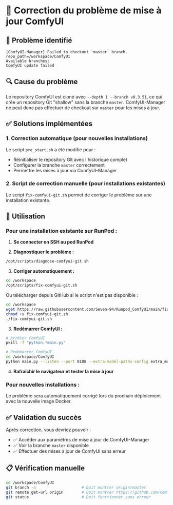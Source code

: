 # 🔧 Correction du problème de mise à jour ComfyUI

## 🚨 Problème identifié
```
[ComfyUI-Manager] Failed to checkout 'master' branch.
repo_path=/workspace/ComfyUI
Available branches:
ComfyUI update failed
```

## 🔍 Cause du problème
Le repository ComfyUI est cloné avec `--depth 1 --branch v0.3.51`, ce qui crée un repository Git "shallow" sans la branche `master`. ComfyUI-Manager ne peut donc pas effectuer de checkout sur `master` pour les mises à jour.

## ✅ Solutions implémentées

### 1. **Correction automatique** (pour nouvelles installations)
Le script `pre_start.sh` a été modifié pour :
- Réinitialiser le repository Git avec l'historique complet
- Configurer la branche `master` correctement
- Permettre les mises à jour via ComfyUI-Manager

### 2. **Script de correction manuelle** (pour installations existantes)
Le script `fix-comfyui-git.sh` permet de corriger le problème sur une installation existante.

## 🚀 Utilisation

### Pour une installation existante sur RunPod :

1. **Se connecter en SSH au pod RunPod**

2. **Diagnostiquer le problème :**
```bash
/opt/scripts/diagnose-comfyui-git.sh
```

3. **Corriger automatiquement :**
```bash
cd /workspace
/opt/scripts/fix-comfyui-git.sh
```

Ou télécharger depuis GitHub si le script n'est pas disponible :
```bash
cd /workspace
wget https://raw.githubusercontent.com/Seven-94/Runpod_ComfyUI/main/fix-comfyui-git.sh
chmod +x fix-comfyui-git.sh
./fix-comfyui-git.sh
```

3. **Redémarrer ComfyUI :**
```bash
# Arrêter ComfyUI
pkill -f "python.*main.py"

# Redémarrer ComfyUI
cd /workspace/ComfyUI
python main.py --listen --port 8188 --extra-model-paths-config extra_model_paths.yml --force-fp16 --use-split-cross-attention --enable-cors-header &
```

4. **Rafraîchir le navigateur et tester la mise à jour**

### Pour nouvelles installations :
Le problème sera automatiquement corrigé lors du prochain déploiement avec la nouvelle image Docker.

## ✅ Validation du succès
Après correction, vous devriez pouvoir :
- ✅ Accéder aux paramètres de mise à jour de ComfyUI-Manager
- ✅ Voir la branche `master` disponible
- ✅ Effectuer des mises à jour de ComfyUI sans erreur

## 📋 Vérification manuelle
```bash
cd /workspace/ComfyUI
git branch -a                    # Doit montrer origin/master
git remote get-url origin        # Doit montrer https://github.com/comfyanonymous/ComfyUI.git
git status                       # Doit fonctionner sans erreur
```
